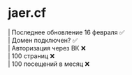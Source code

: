 # jaer.cf

| Последнее обновление 16 февраля :white_check_mark: <br>
| Домен подключен? :white_check_mark: <br>
| Авторизация через ВК :x: <br>
| 100 страниц :x: <br>
| 100 посещений в месяц :x: <br>
